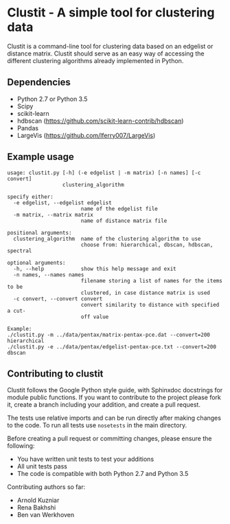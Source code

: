 Clustit - A simple tool for clustering data
===========================================

Clustit is a command-line tool for clustering data based on an edgelist or distance matrix.
Clustit should serve as an easy way of accessing the different clustering algorithms already implemented in Python.

Dependencies
------------
 * Python 2.7 or Python 3.5
 * Scipy
 * scikit-learn
 * hdbscan (https://github.com/scikit-learn-contrib/hdbscan)
 * Pandas
 * LargeVis (https://github.com/lferry007/LargeVis)

Example usage
-------------
```
usage: clustit.py [-h] (-e edgelist | -m matrix) [-n names] [-c convert]
                  clustering_algorithm

specify either:
  -e edgelist, --edgelist edgelist
                        name of the edgelist file
  -m matrix, --matrix matrix
                        name of distance matrix file

positional arguments:
  clustering_algorithm  name of the clustering algorithm to use
                        choose from: hierarchical, dbscan, hdbscan, spectral

optional arguments:
  -h, --help            show this help message and exit
  -n names, --names names
                        filename storing a list of names for the items to be
                        clustered, in case distance matrix is used
  -c convert, --convert convert
                        convert similarity to distance with specified a cut-
                        off value

Example:
./clustit.py -m ../data/pentax/matrix-pentax-pce.dat --convert=200 hierarchical
./clustit.py -e ../data/pentax/edgelist-pentax-pce.txt --convert=200 dbscan
```

Contributing to clustit
-----------------------
Clustit follows the Google Python style guide, with Sphinxdoc docstrings for module public functions. If you want to
contribute to the project please fork it, create a branch including your addition, and create a pull request.

The tests use relative imports and can be run directly after making
changes to the code. To run all tests use `nosetests` in the main directory.

Before creating a pull request or committing changes, please ensure the following:
* You have written unit tests to test your additions
* All unit tests pass
* The code is compatible with both Python 2.7 and Python 3.5

Contributing authors so far:
* Arnold Kuzniar
* Rena Bakhshi
* Ben van Werkhoven

